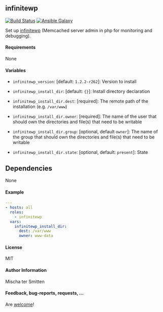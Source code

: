 ## infinitewp

[![Build Status](https://travis-ci.org/Oefenweb/ansible-infinitewp.svg?branch=master)](https://travis-ci.org/Oefenweb/ansible-infinitewp) [![Ansible Galaxy](http://img.shields.io/badge/ansible--galaxy-infinitewp-blue.svg)](https://galaxy.ansible.com/list#/roles/4574)

Set up [infinitewp](https://code.google.com/p/phpmemcacheadmin/) (Memcached server admin in php for monitoring and debugging).

#### Requirements

None

#### Variables

* `infinitewp_version`: [default: `1.2.2-r262`]: Version to install

* `infinitewp_install_dir`: [default: `{}`]: Install directory declaration
* `infinitewp_install_dir.dest`: [required]: The remote path of the installation (e.g. `/var/www`)
* `infinitewp_install_dir.owner`: [required]: The name of the user that should own the directories and file(s) that need to be writable
* `infinitewp_install_dir.group`: [optional, default `owner`]: The name of the group that should own the directories and file(s) that need to be writable
* `infinitewp_install_dir.state`: [optional, default: `present`]: State

## Dependencies

None

#### Example

```yaml
---
- hosts: all
  roles:
    - infinitewp
  vars:
    infinitewp_install_dir:
      dest: /var/www
      owner: www-data
```

#### License

MIT

#### Author Information

Mischa ter Smitten

#### Feedback, bug-reports, requests, ...

Are [welcome](https://github.com/Oefenweb/ansible-infinitewp/issues)!

